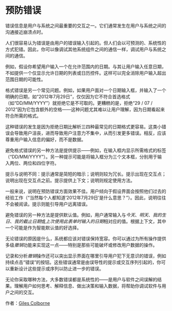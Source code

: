 # 预防错误

错误信息是用户与系统之间最重要的交互之一。它们通常发生在用户与系统之间的沟通接近崩溃点时。

人们很容易认为错误是由用户的错误输入引起的。但人们会以可预测的、系统性的方式犯错。因此，你可以像调试其他系统组件之间的通信一样，调试用户与系统之间的通信。

例如，假设你希望用户输入一个在允许范围内的日期。与其让用户输入任意日期，不如提供一个仅显示允许日期的列表或日历控件。这样可以完全消除用户输入超出范围日期的可能性。

格式错误是另一个常见问题。例如，如果用户面对一个日期输入框，并输入了一个明确的日期，如“2012年7月29日”，仅仅因为它不符合首选格式（如“DD/MM/YYYY”）就拒绝它是不可取的。更糟糕的是，拒绝“29 / 07 / 2012”因为它包含额外的空格——这种问题尤其难以让用户理解，因为日期看起来符合所需的格式。

这种错误的发生是因为拒绝日期比解析三四种最常见的日期格式更容易。这类小错误会导致用户沮丧，进而导致用户注意力不集中，从而引发更多错误。相反，应该尊重用户输入信息的偏好，而不是数据。

避免格式错误的另一种方法是提供提示——例如，在输入框内显示所需格式的标签（“DD/MM/YYYY”）。另一种提示可能是将输入框分为三个文本框，分别用于输入两位、两位和四位字符。

提示与说明不同：提示通常是简短的暗示；说明则较为冗长。提示出现在交互点；说明出现在交互点之前。提示提供上下文；说明则规定使用方法。

一般来说，说明在预防错误方面效果不佳。用户倾向于假设界面会按照他们过去的经验工作（“当然每个人都知道‘2012年7月29日’是什么意思？”）。因此，说明往往不会被阅读。提示则能引导用户远离错误。

避免错误的另一种方法是提供默认值。例如，用户通常输入与*今天*、*明天*、*我的生日*、*我的截止日期*或*上次使用此表单时输入的日期*相对应的值。根据上下文，其中一个可能是作为智能默认值的好选择。

无论错误的原因是什么，系统都应该对错误保持宽容。你可以通过为所有操作提供多级*撤销*功能来实现这一点——特别是那些可能破坏或修改用户数据的操作。

记录和分析*撤销*操作还可以突出显示界面在哪里引导用户犯下无意识的错误，例如持续点击“错误”的按钮。这些错误通常是由误导性的提示或交互序列引起的，你可以重新设计这些提示或序列以防止进一步的错误。

无论你采取哪种方法，大多数错误都是系统性的——是用户与软件之间误解的结果。理解用户如何思考、解释信息、做出决策和输入数据，将帮助你调试软件与用户之间的交互。

作者：[Giles Colborne](http://programmer.97things.oreilly.com/wiki/index.php/Giles_Colborne)